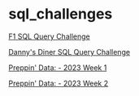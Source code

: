 # sql_challenges
[F1 SQL Query Challenge](./formula_1_dataset.md)

[Danny's Diner SQL Query Challenge](./dannys_diner.md)

[Preppin' Data: - 2023 Week 1](./preppin_data%20-%202023%20week%201.md)

[Preppin' Data: - 2023 Week 2](./preppin_data%20-%202023%20week%202.md)